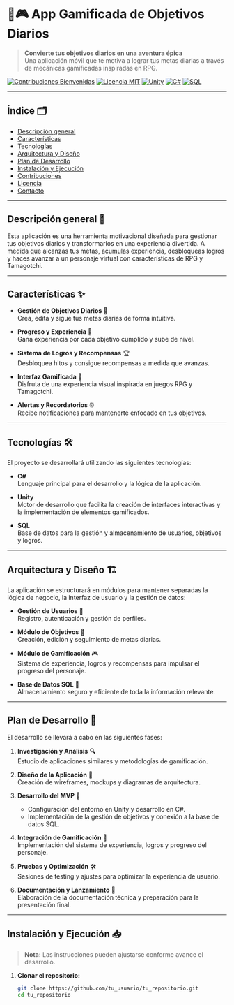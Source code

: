 # 📱🎮 App Gamificada de Objetivos Diarios

> **Convierte tus objetivos diarios en una aventura épica**  
> Una aplicación móvil que te motiva a lograr tus metas diarias a través de mecánicas gamificadas inspiradas en RPG.

[![Contribuciones Bienvenidas](https://img.shields.io/badge/contribuciones-bienvenidas-brightgreen)](https://github.com/tu_usuario/tu_repositorio)
[![Licencia MIT](https://img.shields.io/badge/licencia-MIT-blue)](LICENSE)
[![Unity](https://img.shields.io/badge/Unity-2021.3.0f1-blueviolet)](https://unity.com/)
[![C#](https://img.shields.io/badge/C%23-language-orange)](https://docs.microsoft.com/dotnet/csharp/)
[![SQL](https://img.shields.io/badge/SQL-database-yellow)](https://www.mysql.com/)

---

## Índice 🗂️
- [Descripción general](#descripción-general)
- [Características](#características)
- [Tecnologías](#tecnologías)
- [Arquitectura y Diseño](#arquitectura-y-diseño)
- [Plan de Desarrollo](#plan-de-desarrollo)
- [Instalación y Ejecución](#instalación-y-ejecución)
- [Contribuciones](#contribuciones)
- [Licencia](#licencia)
- [Contacto](#contacto)

---

## Descripción general 📖

Esta aplicación es una herramienta motivacional diseñada para gestionar tus objetivos diarios y transformarlos en una experiencia divertida. A medida que alcanzas tus metas, acumulas experiencia, desbloqueas logros y haces avanzar a un personaje virtual con características de RPG y Tamagotchi.

---

## Características ✨

- **Gestión de Objetivos Diarios** 📝  
  Crea, edita y sigue tus metas diarias de forma intuitiva.

- **Progreso y Experiencia** 🚀  
  Gana experiencia por cada objetivo cumplido y sube de nivel.

- **Sistema de Logros y Recompensas** 🏆  
  Desbloquea hitos y consigue recompensas a medida que avanzas.

- **Interfaz Gamificada** 🎨  
  Disfruta de una experiencia visual inspirada en juegos RPG y Tamagotchi.

- **Alertas y Recordatorios** ⏰  
  Recibe notificaciones para mantenerte enfocado en tus objetivos.

---

## Tecnologías 🛠️

El proyecto se desarrollará utilizando las siguientes tecnologías:

- **C#**  
  Lenguaje principal para el desarrollo y la lógica de la aplicación.

- **Unity**  
  Motor de desarrollo que facilita la creación de interfaces interactivas y la implementación de elementos gamificados.

- **SQL**  
  Base de datos para la gestión y almacenamiento de usuarios, objetivos y logros.

---

## Arquitectura y Diseño 🏗️

La aplicación se estructurará en módulos para mantener separadas la lógica de negocio, la interfaz de usuario y la gestión de datos:

- **Gestión de Usuarios** 👤  
  Registro, autenticación y gestión de perfiles.

- **Módulo de Objetivos** 🎯  
  Creación, edición y seguimiento de metas diarias.

- **Módulo de Gamificación** 🎮  
  Sistema de experiencia, logros y recompensas para impulsar el progreso del personaje.

- **Base de Datos SQL** 💾  
  Almacenamiento seguro y eficiente de toda la información relevante.

---

## Plan de Desarrollo 📅

El desarrollo se llevará a cabo en las siguientes fases:

1. **Investigación y Análisis** 🔍  
   Estudio de aplicaciones similares y metodologías de gamificación.

2. **Diseño de la Aplicación** 🎨  
   Creación de wireframes, mockups y diagramas de arquitectura.

3. **Desarrollo del MVP** 🚧  
   - Configuración del entorno en Unity y desarrollo en C#.  
   - Implementación de la gestión de objetivos y conexión a la base de datos SQL.

4. **Integración de Gamificación** 🏅  
   Implementación del sistema de experiencia, logros y progreso del personaje.

5. **Pruebas y Optimización** 🛠️  
   Sesiones de testing y ajustes para optimizar la experiencia de usuario.

6. **Documentación y Lanzamiento** 🚀  
   Elaboración de la documentación técnica y preparación para la presentación final.

---

## Instalación y Ejecución 📥

> **Nota:** Las instrucciones pueden ajustarse conforme avance el desarrollo.

1. **Clonar el repositorio:**

   ```bash
   git clone https://github.com/tu_usuario/tu_repositorio.git
   cd tu_repositorio
